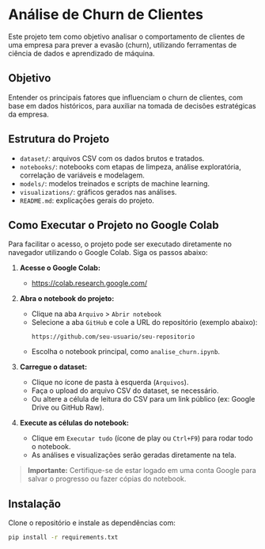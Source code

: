 # Análise de Churn de Clientes

Este projeto tem como objetivo analisar o comportamento de clientes de uma empresa para prever a evasão (churn), utilizando ferramentas de ciência de dados e aprendizado de máquina.

## Objetivo

Entender os principais fatores que influenciam o churn de clientes, com base em dados históricos, para auxiliar na tomada de decisões estratégicas da empresa.

## Estrutura do Projeto

- `dataset/`: arquivos CSV com os dados brutos e tratados.
- `notebooks/`: notebooks com etapas de limpeza, análise exploratória, correlação de variáveis e modelagem.
- `models/`: modelos treinados e scripts de machine learning.
- `visualizations/`: gráficos gerados nas análises.
- `README.md`: explicações gerais do projeto.

## Como Executar o Projeto no Google Colab

Para facilitar o acesso, o projeto pode ser executado diretamente no navegador utilizando o Google Colab. Siga os passos abaixo:

1. **Acesse o Google Colab:**
   - https://colab.research.google.com/

2. **Abra o notebook do projeto:**
   - Clique na aba `Arquivo` > `Abrir notebook`
   - Selecione a aba `GitHub` e cole a URL do repositório (exemplo abaixo):
     ```
     https://github.com/seu-usuario/seu-repositorio
     ```
   - Escolha o notebook principal, como `analise_churn.ipynb`.

3. **Carregue o dataset:**
   - Clique no ícone de pasta à esquerda (`Arquivos`).
   - Faça o upload do arquivo CSV do dataset, se necessário.
   - Ou altere a célula de leitura do CSV para um link público (ex: Google Drive ou GitHub Raw).

4. **Execute as células do notebook:**
   - Clique em `Executar tudo` (ícone de play ou `Ctrl+F9`) para rodar todo o notebook.
   - As análises e visualizações serão geradas diretamente na tela.

> **Importante:** Certifique-se de estar logado em uma conta Google para salvar o progresso ou fazer cópias do notebook.

## Instalação

Clone o repositório e instale as dependências com:

```bash
pip install -r requirements.txt
